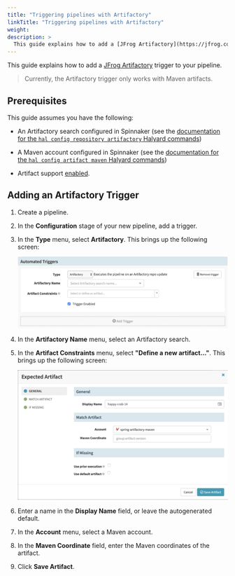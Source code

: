 ```yaml
---
title: "Triggering pipelines with Artifactory"
linkTitle: "Triggering pipelines with Artifactory"
weight: 
description: >
  This guide explains how to add a [JFrog Artifactory](https://jfrog.com/artifactory/) trigger to your pipeline. 
---
```


This guide explains how to add a [JFrog
Artifactory](https://jfrog.com/artifactory/) trigger to your pipeline.

> Currently, the Artifactory trigger only works with Maven artifacts.

## Prerequisites

This guide assumes you have the following:

* An Artifactory search configured in Spinnaker (see the [documentation for the
  `hal config repository artifactory` Halyard
commands](/reference/halyard/commands/#hal-config-repository-artifactory))

* A Maven account configured in Spinnaker (see the [documentation for the `hal
  config artifact maven` Halyard
commands](/reference/halyard/commands/#hal-config-artifact-maven))

* Artifact support [enabled](/reference/artifacts-with-artifactsrewrite//#enabling-artifact-support).

## Adding an Artifactory Trigger

1. Create a pipeline.

1. In the __Configuration__ stage of your new pipeline, add a trigger.

1. In the __Type__ menu, select __Artifactory__. This brings up the following
screen:

    ![](artifactory-trigger.png)

1. In the __Artifactory Name__ menu, select an Artifactory search.

1. In the __Artifact Constraints__ menu, select __"Define a new artifact..."__.
This brings up the following screen:

    ![](expected-artifact.png)

1. Enter a name in the __Display Name__ field, or leave the autogenerated
default.

1. In the __Account__ menu, select a Maven account.

1. In the __Maven Coordinate__ field, enter the Maven coordinates of the
artifact.

1. Click __Save Artifact__.

